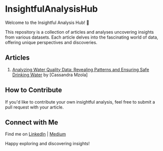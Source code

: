 # InsightfulAnalysisHub

Welcome to the Insightful Analysis Hub! 🚀

This repository is a collection of articles and analyses uncovering insights from various datasets. Each article delves into the fascinating world of data, offering unique perspectives and discoveries.

## Articles

1. [Analyzing Water Quality Data: Revealing Patterns and Ensuring Safe Drinking Water](https://medium.com/@cassandramzola/analyzing-water-quality-data-revealing-patterns-and-ensuring-safe-drinking-water-cca799593d1b) by [Cassandra Mzola]



## How to Contribute

If you'd like to contribute your own insightful analysis, feel free to submit a pull request with your article.

## Connect with Me

Find me on [LinkedIn](https://www.linkedin.com/in/cassandramzola/) | [Medium](https://medium.com/@cassandramzola)

Happy exploring and discovering insights!

